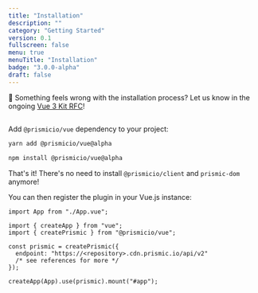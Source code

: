 ```yaml
---
title: "Installation"
description: ""
category: "Getting Started"
version: 0.1
fullscreen: false
menu: true
menuTitle: "Installation"
badge: "3.0.0-alpha"
draft: false
---
```


<d-alert type="info">

🤔 Something feels wrong with the installation process? Let us know in the ongoing [Vue 3 Kit RFC](https://github.com/prismicio/prismic-vue/issues/46)!

</d-alert>

<style>
aside + div > div > article + div > div {
  visibility: hidden
}
</style>

##

Add `@prismicio/vue` dependency to your project:

<style>
  .code-group {
    margin-top: 16px;
    margin-bottom: 40px;
  }

  code .token.builtin {
    color: #bef264;
  }
</style>

<d-code-group>
  <d-code-block label="Yarn" active>

```bash
yarn add @prismicio/vue@alpha
```

  </d-code-block>
  <d-code-block label="npm">

```bash
npm install @prismicio/vue@alpha
```

  </d-code-block>
</d-code-group>

That's it! There's no need to install `@prismicio/client` and `prismic-dom` anymore!

You can then register the plugin in your Vue.js instance:

```javascript[src/main.js]
import App from "./App.vue";

import { createApp } from "vue";
import { createPrismic } from "@prismicio/vue";

const prismic = createPrismic({
  endpoint: "https://<repository>.cdn.prismic.io/api/v2"
  /* see references for more */
});

createApp(App).use(prismic).mount("#app");
```
